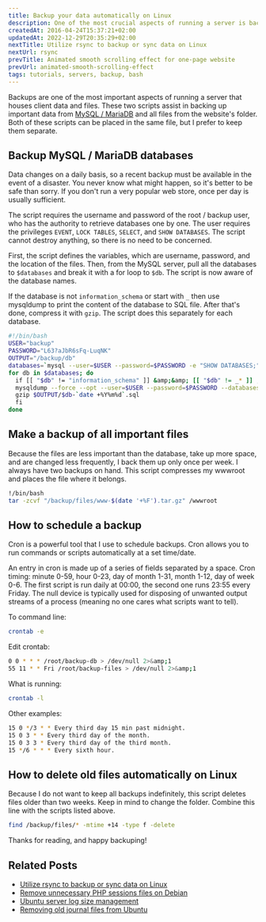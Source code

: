 ```yaml
---
title: Backup your data automatically on Linux
description: One of the most crucial aspects of running a server is backups, and these scripts assist in automatically backing up your critical data.
createdAt: 2016-04-24T15:37:21+02:00
updatedAt: 2022-12-29T20:35:29+02:00
nextTitle: Utilize rsync to backup or sync data on Linux
nextUrl: rsync
prevTitle: Animated smooth scrolling effect for one-page website
prevUrl: animated-smooth-scrolling-effect
tags: tutorials, servers, backup, bash
---
```


Backups are one of the most important aspects of running a server that houses client data and files. These two scripts assist in backing up important data from [MySQL / MariaDB](/blog/mysql/) and all files from the website's folder. Both of these scripts can be placed in the same file, but I prefer to keep them separate.

## Backup MySQL / MariaDB databases

Data changes on a daily basis, so a recent backup must be available in the event of a disaster. You never know what might happen, so it's better to be safe than sorry. If you don't run a very popular web store, once per day is usually sufficient.

The script requires the username and password of the root / backup user, who has the authority to retrieve databases one by one. The user requires the privileges `EVENT`, `LOCK TABLES`, `SELECT`, and `SHOW DATABASES`. The script cannot destroy anything, so there is no need to be concerned.

First, the script defines the variables, which are username, password, and the location of the files. Then, from the MySQL server, pull all the databases to `$databases` and break it with a for loop to `$db`. The script is now aware of the database names.

If the database is not `information_schema` or start with `_` then use mysqldump to print the content of the database to SQL file. After that's done, compress it with `gzip`. The script does this separately for each database.

```Bash
#!/bin/bash
USER="backup"
PASSWORD="L63?aJbR6sFq-LuqNK"
OUTPUT="/backup/db"
databases=`mysql --user=$USER --password=$PASSWORD -e "SHOW DATABASES;" | tr -d "| " | grep -v Database`
for db in $databases; do
  if [[ "$db" != "information_schema" ]] &amp;&amp; [[ "$db" != _* ]] ; then
  mysqldump --force --opt --user=$USER --password=$PASSWORD --databases $db > $OUTPUT/$db-`date +%Y%m%d`.sql
  gzip $OUTPUT/$db-`date +%Y%m%d`.sql
  fi
done
```

## Make a backup of all important files

Because the files are less important than the database, take up more space, and are changed less frequently, I back them up only once per week. I always have two backups on hand. This script compresses my wwwroot and places the file where it belongs.

```Bash
!/bin/bash
tar -zcvf "/backup/files/www-$(date '+%F').tar.gz" /wwwroot
```

## How to schedule a backup

Cron is a powerful tool that I use to schedule backups. Cron allows you to run commands or scripts automatically at a set time/date.

An entry in cron is made up of a series of fields separated by a space. Cron timing: minute 0-59, hour 0-23, day of month 1-31, month 1-12, day of week 0-6. The first script is run daily at 00:00, the second one runs 23:55 every Friday. The null device is typically used for disposing of unwanted output streams of a process (meaning no one cares what scripts want to tell).

To command line:

```Bash
crontab -e
```

Edit crontab:

```Bash
0 0 * * * /root/backup-db > /dev/null 2>&amp;1
55 11 * * Fri /root/backup-files > /dev/null 2>&amp;1
```

What is running:

```Bash
crontab -l
```

Other examples:

```Bash
15 0 */3 * * Every third day 15 min past midnight.
15 0 3 * * Every third day of the month.
15 0 3 3 * Every third day of the third month.
15 */6 * * * Every sixth hour.
```

## How to delete old files automatically on Linux

Because I do not want to keep all backups indefinitely, this script deletes files older than two weeks. Keep in mind to change the folder. Combine this line with the scripts listed above.

```Bash
find /backup/files/* -mtime +14 -type f -delete
```

Thanks for reading, and happy backuping!

## Related Posts

- [Utilize rsync to backup or sync data on Linux](/blog/rsync/)
- [Remove unnecessary PHP sessions files on Debian](/blog/setup-crontab-to-remove-php-session-files/)
- [Ubuntu server log size management](/blog/linux-log-rotation/)
- [Removing old journal files from Ubuntu](/blog/linux-journal-files/)
